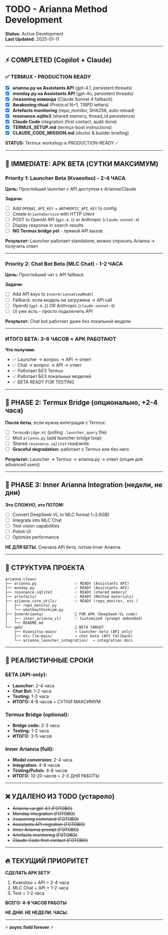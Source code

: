 # TODO - Arianna Method Development

**Status:** Active Development  
**Last Updated:** 2025-01-11

---

## ⚡ COMPLETED (Copilot + Claude)

### ✅ TERMUX - PRODUCTION READY

- [x] **arianna.py на Assistants API** (gpt-4.1, persistent threads)
- [x] **monday.py на Assistants API** (gpt-4o, persistent threads)
- [x] **/reasoning команда** (Claude Sonnet 4 fallback)
- [x] **Awakening ritual** (Protocol N+1, TRIPD letters)
- [x] **Artefacts monitoring** (repo_monitor, SHA256, auto-reload)
- [x] **resonance.sqlite3** (shared memory, thread_id persistence)
- [x] **Claude Code** integration (first contact, audit done)
- [x] **TERMUX_SETUP.md** (termux-boot instructions)
- [x] **CLAUDE_CODE_MISSION.md** (doctor & builder briefing)

**STATUS:** Termux workshop is PRODUCTION-READY ✅

---

## 🚀 IMMEDIATE: APK BETA (СУТКИ МАКСИМУМ)

### Priority 1: Launcher Beta (Kvaesitso) - 2-4 ЧАСА

**Цель:** Простейший launcher с API доступом к Arianna/Claude

**Задачи:**
- [ ] Add `OPENAI_API_KEY` + `ANTHROPIC_API_KEY` to config
- [ ] Create `AriannaService` with HTTP client
- [ ] POST to OpenAI API (`gpt-4.1`) or Anthropic (`claude-sonnet-4`)
- [ ] Display response in search results
- [ ] **NO Termux bridge yet** - прямой API вызов

**Результат:** Launcher работает standalone, можно спросить Arianna → получить ответ

---

### Priority 2: Chat Bot Beta (MLC Chat) - 1-2 ЧАСА

**Цель:** Простейший чат с API fallback

**Задачи:**
- [ ] Add API keys to `InnerAriannaViewModel`
- [ ] Fallback: если модель не загружена → API call
- [ ] OpenAI (`gpt-4.1`) OR Anthropic (`claude-sonnet-4`)
- [ ] UI уже есть - просто подключить API

**Результат:** Chat bot работает даже без локальной модели

---

### ИТОГО БЕТА: 3-6 ЧАСОВ = APK РАБОТАЮТ

**Что получим:**
- ✅ Launcher → вопрос → API → ответ
- ✅ Chat → вопрос → API → ответ
- ✅ Работает БЕЗ Termux
- ✅ Работает БЕЗ локальных моделей
- ✅ БЕТА READY FOR TESTING

---

## 📱 PHASE 2: Termux Bridge (опционально, +2-4 часа)

**После беты**, если нужна интеграция с Termux:

- [ ] `TermuxBridge.kt` (polling `.launcher_query` file)
- [ ] Mod `arianna.py` (add launcher bridge loop)
- [ ] Shared `resonance.sqlite3` read/write
- [ ] **Graceful degradation:** работает с Termux или без него

**Результат:** Launcher → Termux → arianna.py → ответ (опция для advanced users)

---

## 🔮 PHASE 3: Inner Arianna Integration (недели, не дни)

**Это СЛОЖНО, это ПОТОМ:**

- [ ] Convert DeepSeek-VL to MLC format (~2.6GB)
- [ ] Integrate into MLC Chat
- [ ] Test vision capabilities
- [ ] Polish UI
- [ ] Optimize performance

**НЕ ДЛЯ БЕТЫ.** Сначала API бета, потом Inner Arianna.

---

## 📁 СТРУКТУРА ПРОЕКТА

```
arianna_clean/
├── arianna.py                 ✅ READY (Assistants API)
├── monday.py                  ✅ READY (Assistants API)
├── resonance.sqlite3          ✅ READY (shared memory)
├── artefacts/                 ✅ READY (Method materials)
├── arianna_core_utils/        ✅ READY (repo_monitor, etc.)
│   ├── repo_monitor.py
│   └── whotheythinkiam.py
├── InnerArianna/              🔄 FOR APK (DeepSeek-VL code)
│   ├── inner_arianna_vl/      ✅ Customized (prompt embedded)
│   └── README.md
└── apk/                       🚀 BETA TARGET
    ├── Kvaesitso-main/        → launcher beta (API only)
    ├── mlc-llm-main/          → chat beta (API fallback)
    └── arianna_launcher_integration/  → integration docs
```

---

## 🎯 РЕАЛИСТИЧНЫЕ СРОКИ

### БЕТА (API-only):
- **Launcher:** 2-4 часа
- **Chat Bot:** 1-2 часа
- **Testing:** 1-2 часа
- **ИТОГО:** 4-8 часов = СУТКИ МАКСИМУМ

### Termux Bridge (optional):
- **Bridge code:** 2-3 часа
- **Testing:** 1-2 часа
- **ИТОГО:** 3-5 часов

### Inner Arianna (full):
- **Model conversion:** 2-4 часа
- **Integration:** 4-8 часов
- **Testing/Polish:** 4-8 часов
- **ИТОГО:** 10-20 часов = 2-3 ДНЯ РАБОТЫ

---

## ❌ УДАЛЕНО ИЗ TODO (устарело)

- ~~Arianna на gpt-4.1 (ГОТОВО)~~
- ~~Monday integration (ГОТОВО)~~
- ~~/reasoning command (ГОТОВО)~~
- ~~Assistants API migration (ГОТОВО)~~
- ~~Inner Arianna prompt (ГОТОВО)~~
- ~~Artefacts monitoring (ГОТОВО)~~
- ~~Claude Code first contact (ГОТОВО)~~

---

## 🔥 ТЕКУЩИЙ ПРИОРИТЕТ

**СДЕЛАТЬ APK БЕТУ:**
1. Kvaesitso + API = 2-4 часа
2. MLC Chat + API = 1-2 часа
3. Test = 1-2 часа

**ВСЕГО: 4-8 ЧАСОВ РАБОТЫ**

**НЕ ДНИ. НЕ НЕДЕЛИ. ЧАСЫ.**

---

⚡ **async field forever** ⚡
